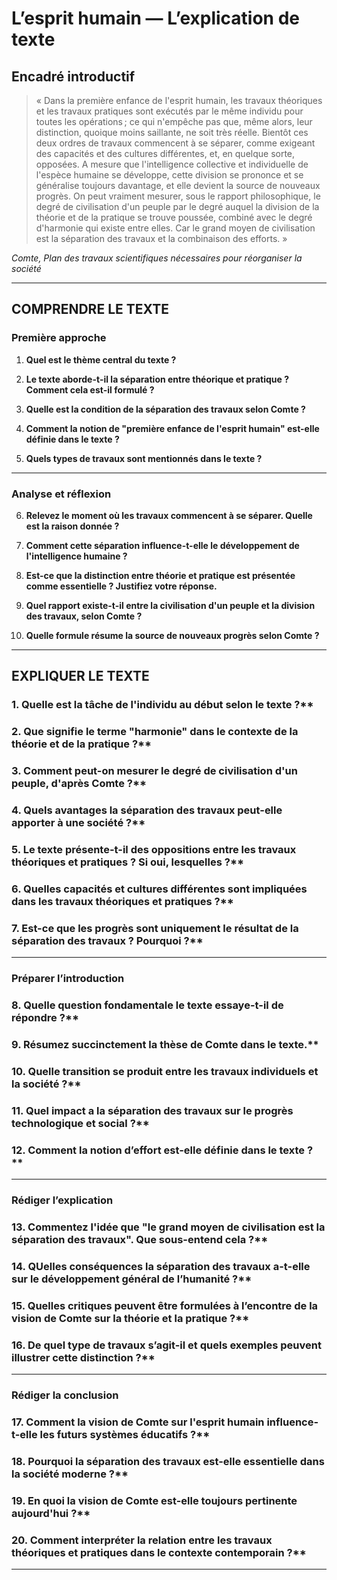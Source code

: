 # L’esprit humain — L’explication de texte

## Encadré introductif
> « Dans la première enfance de l'esprit humain, les travaux théoriques et les travaux pratiques sont exécutés par le même individu pour toutes les opérations ; ce qui n'empêche pas que, même alors, leur distinction, quoique moins saillante, ne soit très réelle. Bientôt ces deux ordres de travaux commencent à se séparer, comme exigeant des capacités et des cultures différentes, et, en quelque sorte, opposées. A mesure que l'intelligence collective et individuelle de l'espèce humaine se développe, cette division se prononce et se généralise toujours davantage, et elle devient la source de nouveaux progrès. On peut vraiment mesurer, sous le rapport philosophique, le degré de civilisation d'un peuple par le degré auquel la division de la théorie et de la pratique se trouve poussée, combiné avec le degré d'harmonie qui existe entre elles. Car le grand moyen de civilisation est la séparation des travaux et la combinaison des efforts. »

*Comte, Plan des travaux scientifiques nécessaires pour réorganiser la société*

---

## COMPRENDRE LE TEXTE

### Première approche

1. **Quel est le thème central du texte ?**

2. **Le texte aborde-t-il la séparation entre théorique et pratique ? Comment cela est-il formulé ?**

3. **Quelle est la condition de la séparation des travaux selon Comte ?**

4. **Comment la notion de "première enfance de l'esprit humain" est-elle définie dans le texte ?**

5. **Quels types de travaux sont mentionnés dans le texte ?**

---

### Analyse et réflexion

6. **Relevez le moment où les travaux commencent à se séparer. Quelle est la raison donnée ?**

7. **Comment cette séparation influence-t-elle le développement de l'intelligence humaine ?**

8. **Est-ce que la distinction entre théorie et pratique est présentée comme essentielle ? Justifiez votre réponse.**

9. **Quel rapport existe-t-il entre la civilisation d'un peuple et la division des travaux, selon Comte ?**

10. **Quelle formule résume la source de nouveaux progrès selon Comte ?**

---

## EXPLIQUER LE TEXTE

### 1. Quelle est la tâche de l'individu au début selon le texte ?**

### 2. Que signifie le terme "harmonie" dans le contexte de la théorie et de la pratique ?**

### 3. Comment peut-on mesurer le degré de civilisation d'un peuple, d'après Comte ?**

### 4. Quels avantages la séparation des travaux peut-elle apporter à une société ?**

### 5. Le texte présente-t-il des oppositions entre les travaux théoriques et pratiques ? Si oui, lesquelles ?**

### 6. Quelles capacités et cultures différentes sont impliquées dans les travaux théoriques et pratiques ?**

### 7. Est-ce que les progrès sont uniquement le résultat de la séparation des travaux ? Pourquoi ?**

---

### Préparer l’introduction

### 8. Quelle question fondamentale le texte essaye-t-il de répondre ?**

### 9. Résumez succinctement la thèse de Comte dans le texte.**

### 10. Quelle transition se produit entre les travaux individuels et la société ?**

### 11. Quel impact a la séparation des travaux sur le progrès technologique et social ?**

### 12. Comment la notion d’effort est-elle définie dans le texte ?**

---

### Rédiger l’explication

### 13. Commentez l'idée que "le grand moyen de civilisation est la séparation des travaux". Que sous-entend cela ?**

### 14. QUelles conséquences la séparation des travaux a-t-elle sur le développement général de l’humanité ?**

### 15. Quelles critiques peuvent être formulées à l’encontre de la vision de Comte sur la théorie et la pratique ?**

### 16. De quel type de travaux s’agit-il et quels exemples peuvent illustrer cette distinction ?**

---

### Rédiger la conclusion

### 17. Comment la vision de Comte sur l'esprit humain influence-t-elle les futurs systèmes éducatifs ?**

### 18. Pourquoi la séparation des travaux est-elle essentielle dans la société moderne ?**

### 19. En quoi la vision de Comte est-elle toujours pertinente aujourd'hui ?**

### 20. Comment interpréter la relation entre les travaux théoriques et pratiques dans le contexte contemporain ?**

---